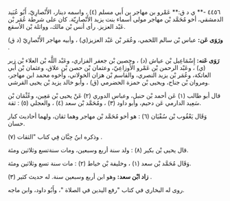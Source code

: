 ٤٤٥٦ -** ي د ق:** عَمْرو بن مهاجر بن أَبي مسلم (٤) ، واسمه دينار، الأَنْصارِيّ، أَبُو عُبَيد الدمشقي، أخو مُحَمَّد بْن مهاجر مولى أسماء بنت يزيد الأَنْصارِيّة. كان على شرطة عُمَر بْن عَبْد العزيز. رأى أنس بْن مالك، وواثلة بْن الأسقع.

**ورَوَى عَن:** عباس بْن سالم اللخمي، وعُمَر بْن عَبْد العزيز(ي) ، وأبيه مهاجر الأَنْصارِيّ (د ق) .

**رَوَى عَنه:** إِسْمَاعِيل بْن عياش (د) ، وحصين بْن جعفر الفزاري، وعَبْد اللَّه بْن العلاء بْن زبر (ي) ، وعَبْد الرحمن بْن عَمْرو الأَوزاعِيّ، وعثمان بْن حصن بْن علاق، وعثمان بْن أَبي العاتكة، وعُمَر بْن يزيد النصري، والقاسم بْن هزان الخولاني، وأخوه محمد ابن مهاجر، ومروان بْن جناح، ويحيى بْن حمزة الحضرمي (ق) ، وأبو خالد يزيد بْن يحيى القرشي.

قال أبو طالب (١) عَن أحمد بْن حنبل، وعباس الدوري (٢) عَنْ يحيى بْن مَعِين، وعُثْمَان بْن سَعِيد الدارمي عَن دحيم، وأبو داود (٣) ، ومُحَمَّد بْن سعد (٤) ، والعجلي (٥) : ثقة.

وَقَال يَعْقُوب بْن سُفْيَان (٦) : هو أخو مُحَمَّد بْن مهاجر وهما ثقان، ولهما أحاديث كبار حسان.

وذكره ابنُ حِبَّان فِي كتاب "الثقات (٧) .

قال يحيى بْن بكير (٨) : ولد سنة أربع وسبعين، ومات سنةتسع وثلاثين ومئة.

وَقَال مُحَمَّد بْن سعد (١) ، وخليفة بْن خياط (٢) : مات سنة تسع وثلاثين ومئة.

**زاد ابْن سعد:** وهو ابن أربع وسبعين سنة. له حديث كثير (٣) .

روى له البخاري في كتاب "رفع اليدين في الصلاة "، وأَبُو داود، وابن ماجه.